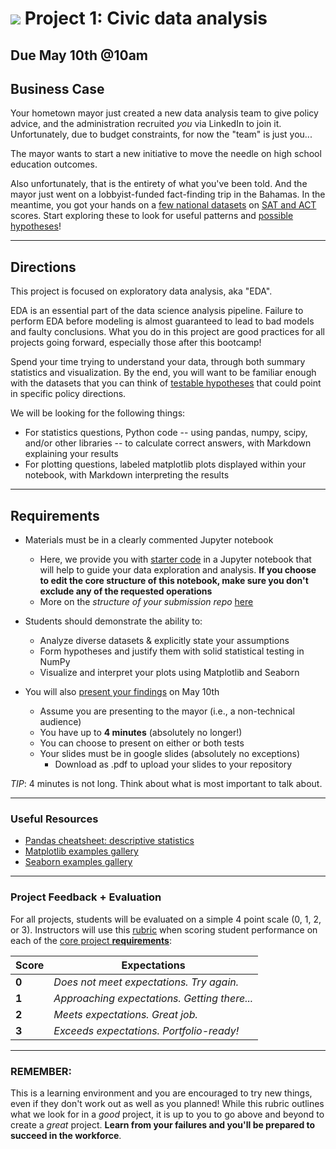 # ![](https://ga-dash.s3.amazonaws.com/production/assets/logo-9f88ae6c9c3871690e33280fcf557f33.png) Project 1: Civic data analysis

## Due May 10th @10am

## Business Case

Your hometown mayor just created a new data analysis team to give policy advice, and the administration recruited _you_ via LinkedIn to join it. Unfortunately, due to budget constraints, for now the "team" is just you...

The mayor wants to start a new initiative to move the needle on high school education outcomes.

Also unfortunately, that is the entirety of what you've been told. And the mayor just went on a lobbyist-funded fact-finding trip in the Bahamas. In the meantime, you got your hands on a [few national datasets][data] on [SAT and ACT][background] scores. Start exploring these to look for useful patterns and [possible hypotheses][ps]!

---

## Directions

This project is focused on exploratory data analysis, aka "EDA". 

EDA is an essential part of the data science analysis pipeline. Failure to perform EDA before modeling is almost guaranteed to lead to bad models and faulty conclusions. What you do in this project are good practices for all projects going forward, especially those after this bootcamp!

Spend your time trying to understand your data, through both summary statistics and visualization. By the end, you will want to be familiar enough with the datasets that you can think of [testable hypotheses][ps] that could point in specific policy directions.

We will be looking for the following things:

- For statistics questions, Python code -- using pandas, numpy, scipy, and/or other libraries -- to calculate correct answers, with Markdown explaining your results
- For plotting questions, labeled matplotlib plots displayed within your notebook, with Markdown interpreting the results

---

## Requirements

- Materials must be in a clearly commented Jupyter notebook
  - Here, we provide you with [starter code](./code/starter-code.ipynb) in a Jupyter notebook that will help to guide your data exploration and analysis. **If you choose to edit the core structure of this notebook, make sure you don't exclude any of the requested operations**
  - More on the *structure of your submission repo* [here][deliverables]
- Students should demonstrate the ability to:

    - Analyze diverse datasets & explicitly state your assumptions
    - Form hypotheses and justify them with solid statistical testing in NumPy
    - Visualize and interpret your plots using Matplotlib and Seaborn

- You will also [present your findings][presentation] on May 10th
    - Assume you are presenting to the mayor (i.e., a non-technical audience)
    - You have up to **4 minutes** (absolutely no longer!)
    - You can choose to present on either or both tests
    - Your slides must be in google slides (absolutely no exceptions)
      - Download as .pdf to upload your slides to your repository

*TIP*: 4 minutes is not long.  Think about what is most important to talk about.  

---

### Useful Resources

- [Pandas cheatsheet: descriptive statistics](https://chrisalbon.com/code/python/data_wrangling/pandas_dataframe_descriptive_stats/)
- [Matplotlib examples gallery](https://matplotlib.org/stable/gallery/index.html)
- [Seaborn examples gallery](http://seaborn.pydata.org/examples/)

---

### Project Feedback + Evaluation

For all projects, students will be evaluated on a simple 4 point scale (0, 1, 2, or 3). Instructors will use this [rubric][rubric] when scoring student performance on each of the [core project **requirements**][rubric]:

 Score | Expectations
 ----- | ------------
 **0** | _Does not meet expectations. Try again._
 **1** | _Approaching expectations. Getting there..._
 **2** | _Meets expectations. Great job._
 **3** | _Exceeds expectations. Portfolio-ready!_

---

### REMEMBER:

This is a learning environment and you are encouraged to try new things, even if they don't work out as well as you planned! While this rubric outlines what we look for in a _good_ project, it is up to you to go above and beyond to create a _great_ project. **Learn from your failures and you'll be prepared to succeed in the workforce**.

[data]: https://git.generalassemb.ly/dsir-712/project_1/wiki/Data
[deliverables]: https://git.generalassemb.ly/dsir-712/project_1/wiki/Deliverables
[rubric]: https://git.generalassemb.ly/dsir-712/project_1/wiki/Grading-Rubric
[presentation]: https://git.generalassemb.ly/dsir-712/project_1/wiki/Presentation
[ps]: https://git.generalassemb.ly/dsir-712/project_1/wiki/Problem-Statement
[background]: https://git.generalassemb.ly/dsir-712/project_1/wiki/SAT-ACT-background
